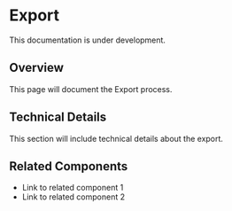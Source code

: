 # Export

This documentation is under development.

## Overview

This page will document the Export process.

## Technical Details

This section will include technical details about the export.

## Related Components

- Link to related component 1
- Link to related component 2
